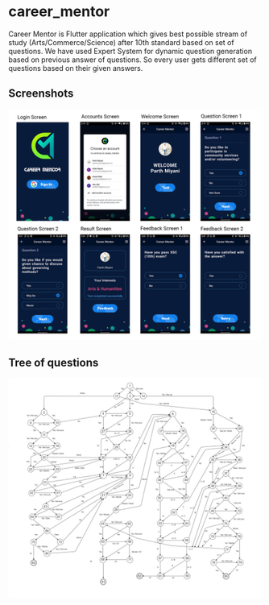 # career_mentor

Career Mentor is Flutter application which gives best possible stream of study (Arts/Commerce/Science) after 10th standard based on set of questions.
We have used Expert System for dynamic question generation based on previous answer of questions.
So every user gets different set of questions based on their given answers.

## Screenshots

![](images/Screens.png)

## Tree of questions

![](images/Tree.jpg)
